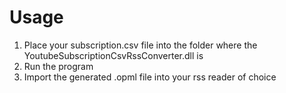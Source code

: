 # Usage
1. Place your subscription.csv file into the folder where the YoutubeSubscriptionCsvRssConverter.dll is
2. Run the program
3. Import the generated .opml file into your rss reader of choice